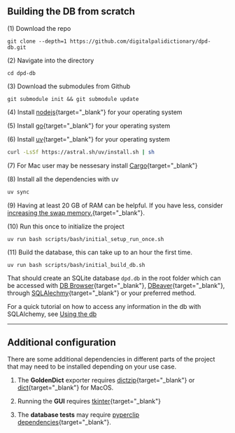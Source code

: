 
## Building the DB from scratch

(1) Download the repo

```shell
git clone --depth=1 https://github.com/digitalpalidictionary/dpd-db.git
```

(2) Navigate into the directory

```shell
cd dpd-db
```

(3) Download the submodules from Github

```shell
git submodule init && git submodule update
```

(4) Install [nodejs](https://nodejs.org/en/download){target="_blank"} for your operating system

(5) Install [go](https://go.dev/doc/install){target="_blank"} for your operating system

(6) Install [uv](https://astral.sh/uv/install){target="_blank"} for your operating system

```bash
curl -LsSf https://astral.sh/uv/install.sh | sh
```

(7) For Mac user may be nessesary install [Cargo](https://doc.rust-lang.org/cargo/getting-started/installation.html){target="_blank"}

(8) Install all the dependencies with uv

```bash
uv sync
```

(9) Having at least 20 GB of RAM can be helpful. If you have less, consider [increasing the swap memory.](https://www.reddit.com/r/linuxmint/comments/uhjyir/how_to_increase_swap_size/?rdt=34113){target="_blank"}.

(10) Run this once to initialize the project

```shell
uv run bash scripts/bash/initial_setup_run_once.sh
```

(11) Build the database, this can take up to an hour the first time.

```shell
uv run bash scripts/bash/initial_build_db.sh
```

That should create an SQLite database `dpd.db` in the root folder which can be accessed with [DB Browser](https://sqlitebrowser.org/){target="_blank"}, [DBeaver](https://dbeaver.io/){target="_blank"}, through [SQLAlechmy](https://www.sqlalchemy.org/){target="_blank"} or your preferred method.

For a quick tutorial on how to access any information in the db with SQLAlchemy, see [Using the db](use_db.md)

---

## Additional configuration

There are some additional dependencies in different parts of the project that may need to be installed depending on your use case.

1. The __GoldenDict__ exporter requires [dictzip](https://linux-packages.com/ubuntu-24-04/package/dictzip){target="_blank"} or [dict](https://formulae.brew.sh/formula/dict#default){target="_blank"} for MacOS.

2. Running the __GUI__ requires [tkinter](https://www.pythonguis.com/installation/install-tkinter-linux/){target="_blank"}

3. The __database tests__ may require [pyperclip dependencies](https://pyperclip.readthedocs.io/en/latest/index.html#not-implemented-error){target="_blank"}.